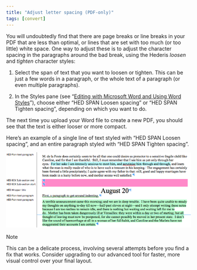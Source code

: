 ```yaml
---
title: "Adjust letter spacing (PDF-only)"
tags: [convert]
---
```

 
<html><body><section data-type="chapter" class="hsecchapter" data-hederis-type="hsecchapter" id="adjust-line-breaks" data-pi-attrs="id: adjust-line-breaks; data-tags: convert;" role="doc-chapter" data-tags="convert" data-author-name=" " data-book-title=" " title="Adjust letter spacing (PDF-only)"><p class="hblkp" data-hederis-type="hblkp" id="pBKILBF7i">You will undoubtedly find that there are page breaks or line breaks in your PDF that are less than optimal, or lines that are set with too much (or too little) white space. One way to adjust these is to adjust the character spacing in the paragraphs around the bad break, using the Hederis <em data-hederis-type="hspanem" id="pJ9NjydBe">loosen</em> and <em class="hspanem" data-hederis-type="hspanem" id="pVtStTx4L">tighten</em> character styles:</p><ol class="hwprnumlist" data-hederis-type="hwprnumlist" id="puvsJFPmt"><li class="hblkoli" data-hederis-type="hblkoli" id="liUIJdlZxn"><p class="hblkoli" data-hederis-type="hblklip" id="pe7MOiWcE">Select the span of text that you want to loosen or tighten. This can be just a few words in a paragraph, or the whole text of a paragraph (or even multiple paragraphs). </p></li><li class="hblkoli" data-hederis-type="hblkoli" id="liSVxiJ7Td"><p class="hblkoli" data-hederis-type="hblklip" id="pHNKt4drh">In the Styles pane (see &#8220;<a href="{% link _docs/fine-tune-styles.md %}" data-hederis-type="hspana" id="p15n2MpH0"><span class="Hyperlink" data-hederis-type="hspnspan" id="pSqsVjq2h">Editing with Microsoft Word and Using Word Styles</span></a>&#8221;), choose either &#8220;HED SPAN Loosen spacing&#8221; or &#8220;HED SPAN Tighten spacing&#8221;, depending on which you want to do.</p></li></ol><p class="hblkp" data-hederis-type="hblkp" id="pLmbIG2DT">The next time you upload your Word file to create a new PDF, you should see that the text is either looser or more compact.</p><p class="hblkp" data-hederis-type="hblkp" id="pqZrqdOgN">Here&#8217;s an example of a single line of text styled with &#8220;HED SPAN Loosen spacing&#8221;, and an entire paragraph styled with &#8220;HED SPAN Tighten spacing&#8221;.</p><img data-hederis-type="hblkimg" class="hblkimg" id="p4SnqKErV" src="/images/loosetight1.png" data-img-src="/images/loosetight1.png"/><aside class="hwprbox box" data-hederis-type="hwprbox" id="pferIAssu" data-type="sidebar"><p class="hblktype" data-hederis-type="hblktype" id="pIcMoP7ce">Note</p><p class="hblkp" data-hederis-type="hblkp" id="prZndTmrL">This can be a delicate process, involving several attempts before you find a fix that works. Consider upgrading to our advanced tool for faster, more visual control over your final layout.</p></aside></section></body></html>
